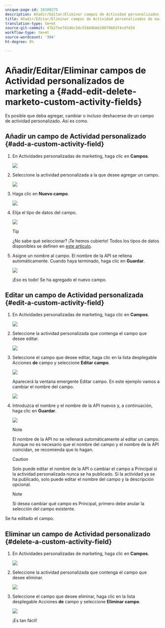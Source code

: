 ```yaml
---
unique-page-id: 10100275
description: Añadir/Editar/Eliminar campos de Actividad personalizados de marketing - Documentos de marketing - Documentación del producto
title: Añadir/Editar/Eliminar campos de Actividad personalizados de marketing a
translation-type: tm+mt
source-git-commit: 47b2fee7d146c3dc558d4bbb10070683f4cdfd3d
workflow-type: tm+mt
source-wordcount: '304'
ht-degree: 0%

---
```



# Añadir/Editar/Eliminar campos de Actividad personalizados de marketing a {#add-edit-delete-marketo-custom-activity-fields}

Es posible que deba agregar, cambiar o incluso deshacerse de un campo de actividad personalizado. Así es como.

## Añadir un campo de Actividad personalizado {#add-a-custom-activity-field}

1. En Actividades personalizadas de marketing, haga clic en **Campos**.

   ![](assets/one-3.png)

1. Seleccione la actividad personalizada a la que desee agregar un campo.

   ![](assets/two-3.png)

1. Haga clic en **Nuevo campo**.

   ![](assets/three-3.png)

1. Elija el tipo de datos del campo.

   ![](assets/four-3.png)

   >[!TIP]
   >
   >¿No sabe qué seleccionar? ¡Te hemos cubierto! Todos los tipos de datos disponibles se definen en [este artículo](../../../product-docs/administration/field-management/custom-field-type-glossary.md).

1. Asigne un nombre al campo. El nombre de la API se rellena automáticamente. Cuando haya terminado, haga clic en **Guardar**.

   ![](assets/five-3.png)

   ¡Eso es todo! Se ha agregado el nuevo campo.

## Editar un campo de Actividad personalizada {#edit-a-custom-activity-field}

1. En Actividades personalizadas de marketing, haga clic en **Campos**.

   ![](assets/one-3.png)

1. Seleccione la actividad personalizada que contenga el campo que desee editar.

   ![](assets/seven.png)

1. Seleccione el campo que desee editar, haga clic en la lista desplegable Acciones **de** campo y seleccione **Editar campo**.

   ![](assets/eight.png)

   Aparecerá la ventana emergente Editar campo. En este ejemplo vamos a cambiar el nombre del campo.

   ![](assets/nine.png)

1. Introduzca el nombre y el nombre de la API nuevos y, a continuación, haga clic en **Guardar**.

   ![](assets/ten.png)

   >[!NOTE]
   >
   >El nombre de la API no se rellenará automáticamente al editar un campo. Aunque no es necesario que el nombre del campo y el nombre de la API coincidan, se recomienda que lo hagan.

   >[!CAUTION]
   >
   >Solo puede editar el nombre de la API o cambiar el campo a Principal si la actividad personalizada nunca se ha publicado. Si la actividad ya se ha publicado, solo puede editar el nombre del campo y la descripción opcional.

   >[!NOTE]
   >
   >Si desea cambiar qué campo es Principal, primero debe anular la selección del campo existente.

Se ha editado el campo.

## Eliminar un campo de Actividad personalizado {#delete-a-custom-activity-field}

1. En Actividades personalizadas de marketing, haga clic en **Campos**.

   ![](assets/one-3.png)

1. Seleccione la actividad personalizada que contenga el campo que desee eliminar.

   ![](assets/twelve.png)

1. Seleccione el campo que desee eliminar, haga clic en la lista desplegable Acciones **de** campo y seleccione **Eliminar campo**.

   ![](assets/thirteen.png)

   ¡Es tan fácil!

